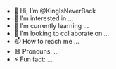 - 👋 Hi, I’m @KingIsNeverBack
- 👀 I’m interested in ...
- 🌱 I’m currently learning ...
- 💞️ I’m looking to collaborate on ...
- 📫 How to reach me ...
- 😄 Pronouns: ...
- ⚡ Fun fact: ...

<!---
KingIsNeverBack/KingIsNeverBack is a ✨ special ✨ repository because its `README.md` (this file) appears on your GitHub profile.
You can click the Preview link to take a look at your changes.
--->
